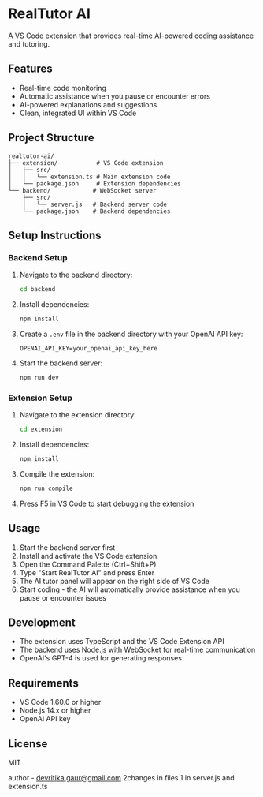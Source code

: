 # RealTutor AI

A VS Code extension that provides real-time AI-powered coding assistance and tutoring.

## Features

- Real-time code monitoring
- Automatic assistance when you pause or encounter errors
- AI-powered explanations and suggestions
- Clean, integrated UI within VS Code

## Project Structure

```
realtutor-ai/
├── extension/           # VS Code extension
│   ├── src/
│   │   └── extension.ts # Main extension code
│   └── package.json     # Extension dependencies
└── backend/            # WebSocket server
    ├── src/
    │   └── server.js   # Backend server code
    └── package.json    # Backend dependencies
```

## Setup Instructions

### Backend Setup

1. Navigate to the backend directory:
   ```bash
   cd backend
   ```

2. Install dependencies:
   ```bash
   npm install
   ```

3. Create a `.env` file in the backend directory with your OpenAI API key:
   ```
   OPENAI_API_KEY=your_openai_api_key_here
   ```

4. Start the backend server:
   ```bash
   npm run dev
   ```

### Extension Setup

1. Navigate to the extension directory:
   ```bash
   cd extension
   ```

2. Install dependencies:
   ```bash
   npm install
   ```

3. Compile the extension:
   ```bash
   npm run compile
   ```

4. Press F5 in VS Code to start debugging the extension

## Usage

1. Start the backend server first
2. Install and activate the VS Code extension
3. Open the Command Palette (Ctrl+Shift+P)
4. Type "Start RealTutor AI" and press Enter
5. The AI tutor panel will appear on the right side of VS Code
6. Start coding - the AI will automatically provide assistance when you pause or encounter issues

## Development

- The extension uses TypeScript and the VS Code Extension API
- The backend uses Node.js with WebSocket for real-time communication
- OpenAI's GPT-4 is used for generating responses

## Requirements

- VS Code 1.60.0 or higher
- Node.js 14.x or higher
- OpenAI API key

## License

MIT 

author - devritika.gaur@gmail.com
2changes in files 1 in server.js and extension.ts
